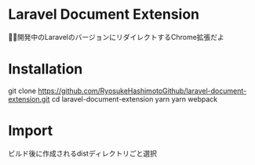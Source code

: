 # Laravel Document Extension
🧙🏻開発中のLaravelのバージョンにリダイレクトするChrome拡張だよ

# Installation
git clone https://github.com/RyosukeHashimotoGithub/laravel-document-extension.git
cd laravel-document-extension
yarn
yarn webpack

# Import
ビルド後に作成されるdistディレクトリごと選択